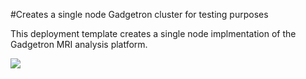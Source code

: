 #Creates a single node Gadgetron cluster for testing purposes

This deployment template creates a single node implmentation of the Gadgetron MRI analysis platform.<p>
<a href="https://portal.azure.com/#create/Microsoft.Template/uri/https%3A%2F%2Fraw.githubusercontent.com%2FExchMaster%2Fazure-quickstart-templates%2Fmaster%2Fgadgetron-simple-singlenode%2Fazuredeploy.json" target="_blank">
    <img src="http://azuredeploy.net/deploybutton.png"/>
</a>